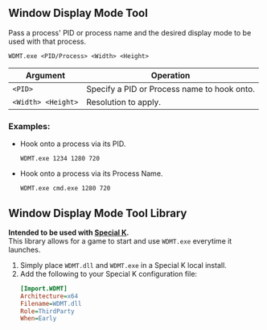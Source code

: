 ## Window Display Mode Tool
Pass a process' PID or process name and the desired display mode to be used with that process.

```
WDMT.exe <PID/Process> <Width> <Height>
```
|Argument|Operation|
|-|-|
|`<PID>`|Specify a PID or Process name to hook onto.|
|`<Width> <Height>`| Resolution to apply.|

### Examples:

- Hook onto a process via its PID.
    ```
    WDMT.exe 1234 1280 720
    ```
- Hook onto a process via its Process Name.
    ```
    WDMT.exe cmd.exe 1280 720
    ```

## Window Display Mode Tool Library
**Intended to be used with [Special K](https://wiki.special-k.info).**            
This library allows for a game to start and use `WDMT.exe` everytime it launches.

1. Simply place `WDMT.dll` and `WDMT.exe` in a Special K local install. 
2. Add the following to your Special K configuration file:
    ```ini
    [Import.WDMT]
    Architecture=x64
    Filename=WDMT.dll
    Role=ThirdParty
    When=Early
    ```